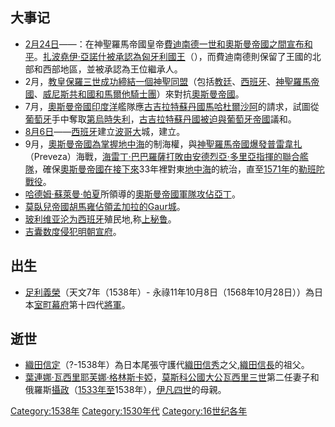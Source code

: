 ## 大事记

  - [2月24日](../Page/2月24日.md "wikilink")——：在神聖羅馬帝國皇帝[費迪南德一世和](https://zh.wikipedia.org/wiki/斐迪南一世_\(神聖羅馬帝國\) "wikilink")[奧斯曼帝國之間宣布和平](https://zh.wikipedia.org/wiki/奧斯曼帝國 "wikilink")。[扎波堯伊·亞諾什被承認為匈牙利國王](https://zh.wikipedia.org/wiki/扎波堯伊·亞諾什 "wikilink")（），而費迪南德則保留了王國的北部和西部地區，並被承認為王位繼承人。
  - 2月，[教皇](https://zh.wikipedia.org/wiki/教皇 "wikilink")[保羅三世成功締結一個神聖同盟](https://zh.wikipedia.org/wiki/保羅三世 "wikilink")（包括[教廷](../Page/教廷.md "wikilink")、[西班牙](../Page/西班牙.md "wikilink")、[神聖羅馬帝國](https://zh.wikipedia.org/wiki/神聖羅馬帝國 "wikilink")、[威尼斯共和國和](https://zh.wikipedia.org/wiki/威尼斯共和國 "wikilink")[馬爾他騎士團](../Page/馬爾他騎士團.md "wikilink")）來對抗[奧斯曼帝國](https://zh.wikipedia.org/wiki/奧斯曼帝國 "wikilink")。
  - 7月，[奧斯曼帝國](https://zh.wikipedia.org/wiki/奧斯曼帝國 "wikilink")[印度洋](../Page/印度洋.md "wikilink")艦隊應[古吉拉特蘇丹國](https://zh.wikipedia.org/wiki/古吉拉特蘇丹國 "wikilink")[馬哈杜爾](https://zh.wikipedia.org/wiki/馬哈杜爾 "wikilink")[沙阿](../Page/沙阿.md "wikilink")的請求，試圖從[葡萄牙](../Page/葡萄牙.md "wikilink")手中奪取[第烏時失利](https://zh.wikipedia.org/wiki/第烏 "wikilink")，[古吉拉特蘇丹國被迫與](https://zh.wikipedia.org/wiki/古吉拉特蘇丹國 "wikilink")[葡萄牙帝國](../Page/葡萄牙帝國.md "wikilink")議和。
  - [8月6日](../Page/8月6日.md "wikilink")——[西班牙](../Page/西班牙.md "wikilink")建立[波哥大](../Page/波哥大.md "wikilink")城，建立。
  - 9月，[奧斯曼帝國為掌握](https://zh.wikipedia.org/wiki/奧斯曼帝國 "wikilink")[地中海](../Page/地中海.md "wikilink")的制海權，與[神聖羅馬帝國爆發普雷韋扎](https://zh.wikipedia.org/wiki/神聖羅馬帝國 "wikilink")（Preveza）海戰，[海雷丁·巴巴羅薩打敗由](https://zh.wikipedia.org/wiki/海雷丁·巴巴羅薩 "wikilink")[安德烈亞·多里亞指揮的聯合艦隊](https://zh.wikipedia.org/wiki/安德烈亞·多里亞 "wikilink")，確保[奧斯曼帝國在接下來](https://zh.wikipedia.org/wiki/奧斯曼帝國 "wikilink")33年裡對東[地中海](../Page/地中海.md "wikilink")的統治，直至[1571年](../Page/1571年.md "wikilink")的[勒班陀戰役](../Page/勒班陀戰役.md "wikilink")。
  - [哈德姆·蘇萊曼·帕夏](../Page/哈德姆·蘇萊曼·帕夏.md "wikilink")所領導的[奧斯曼帝國軍隊攻佔](https://zh.wikipedia.org/wiki/奧斯曼帝國 "wikilink")[亞丁](../Page/亞丁.md "wikilink")。
  - [莫臥兒帝國](https://zh.wikipedia.org/wiki/莫臥兒帝國 "wikilink")[胡馬雍佔領](https://zh.wikipedia.org/wiki/胡馬雍 "wikilink")[孟加拉的Gaur城](https://zh.wikipedia.org/wiki/孟加拉 "wikilink")。
  - [玻利维亚沦为](https://zh.wikipedia.org/wiki/玻利维亚 "wikilink")[西班牙](../Page/西班牙.md "wikilink")殖民地,称[上秘鲁](https://zh.wikipedia.org/wiki/上秘鲁 "wikilink")。
  - [吉囊数度侵犯](https://zh.wikipedia.org/wiki/吉囊 "wikilink")[明朝](../Page/明朝.md "wikilink")[宣府](https://zh.wikipedia.org/wiki/宣府 "wikilink")。

## 出生

  - [足利義榮](../Page/足利義榮.md "wikilink")（天文7年（1538年）- 永祿11年10月8日（1568年10月28日））為日本[室町幕府](../Page/室町幕府.md "wikilink")第十四代[將軍](https://zh.wikipedia.org/wiki/將軍 "wikilink")。

## 逝世

  - [織田信定](https://zh.wikipedia.org/wiki/織田信定 "wikilink")（?-1538年）為日本尾張守護代[織田信秀](../Page/織田信秀.md "wikilink")之父,[織田信長](../Page/織田信長.md "wikilink")的祖父。
  - [葉連娜·瓦西里耶芙娜·格林斯卡婭](https://zh.wikipedia.org/wiki/葉連娜·瓦西里耶芙娜·格林斯卡婭 "wikilink")，[莫斯科公國](https://zh.wikipedia.org/wiki/莫斯科公國 "wikilink")[大公](https://zh.wikipedia.org/wiki/大公 "wikilink")[瓦西里三世](../Page/瓦西里三世.md "wikilink")第二任妻子和俄羅斯[攝政](../Page/攝政.md "wikilink")（[1533年至](https://zh.wikipedia.org/wiki/1533年 "wikilink")1538年），[伊凡四世](../Page/伊凡四世.md "wikilink")的母親。

[Category:1538年](https://zh.wikipedia.org/wiki/Category:1538年 "wikilink") [Category:1530年代](https://zh.wikipedia.org/wiki/Category:1530年代 "wikilink") [Category:16世纪各年](https://zh.wikipedia.org/wiki/Category:16世纪各年 "wikilink")